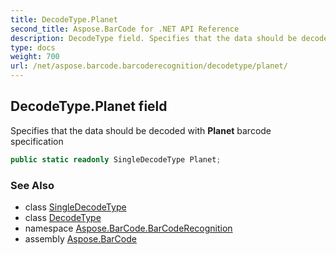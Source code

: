 ```yaml
---
title: DecodeType.Planet
second_title: Aspose.BarCode for .NET API Reference
description: DecodeType field. Specifies that the data should be decoded with Planet barcode specification
type: docs
weight: 700
url: /net/aspose.barcode.barcoderecognition/decodetype/planet/
---
```

## DecodeType.Planet field

Specifies that the data should be decoded with **Planet** barcode specification

```csharp
public static readonly SingleDecodeType Planet;
```

### See Also

* class [SingleDecodeType](../../singledecodetype/)
* class [DecodeType](../)
* namespace [Aspose.BarCode.BarCodeRecognition](../../decodetype/)
* assembly [Aspose.BarCode](../../../)


